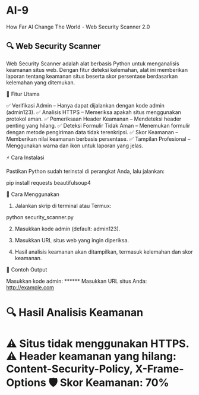 # AI-9
How Far AI Change The World - Web Security Scanner 2.0


## 🔍 Web Security Scanner ##

Web Security Scanner adalah alat berbasis Python untuk menganalisis keamanan situs web. Dengan fitur deteksi kelemahan, alat ini memberikan laporan tentang keamanan situs beserta skor persentase berdasarkan kelemahan yang ditemukan.

🎯 Fitur Utama

✅ Verifikasi Admin – Hanya dapat dijalankan dengan kode admin (admin123).
✅ Analisis HTTPS – Memeriksa apakah situs menggunakan protokol aman.
✅ Pemeriksaan Header Keamanan – Mendeteksi header penting yang hilang.
✅ Deteksi Formulir Tidak Aman – Menemukan formulir dengan metode pengiriman data tidak terenkripsi.
✅ Skor Keamanan – Memberikan nilai keamanan berbasis persentase.
✅ Tampilan Profesional – Menggunakan warna dan ikon untuk laporan yang jelas.

⚡ Cara Instalasi

Pastikan Python sudah terinstal di perangkat Anda, lalu jalankan:

pip install requests beautifulsoup4

🚀 Cara Menggunakan

1. Jalankan skrip di terminal atau Termux:

python security_scanner.py


2. Masukkan kode admin (default: admin123).


3. Masukkan URL situs web yang ingin diperiksa.


4. Hasil analisis keamanan akan ditampilkan, termasuk kelemahan dan skor keamanan.



📌 Contoh Output

Masukkan kode admin: ******
Masukkan URL situs Anda: http://example.com

🔍  Hasil Analisis Keamanan
==================================================
⚠️  Situs tidak menggunakan HTTPS.
⚠️  Header keamanan yang hilang: Content-Security-Policy, X-Frame-Options
🛡️  Skor Keamanan: 70%
==================================================

